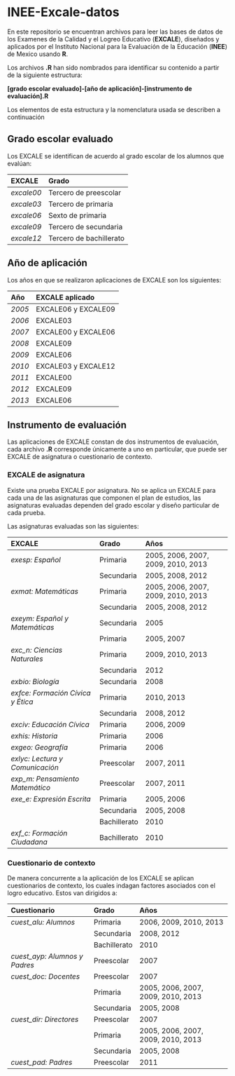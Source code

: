 # INEE-Excale-datos
En este repositorio se encuentran archivos para leer las bases de datos de los Examenes de la Calidad y el Logreo Educativo (**EXCALE**), diseñados y aplicados por el Instituto Nacional para la Evaluación de la Educación (**INEE**) de Mexico usando **R**.

Los archivos **.R** han sido nombrados para identificar su contenido a partir de la siguiente estructura: 

**[grado escolar evaluado]-[año de aplicación]-[instrumento de evaluación].R**

Los elementos de esta estructura y la nomenclatura usada se describen a continuación

## Grado escolar evaluado
Los EXCALE se identifican de acuerdo al grado escolar de los alumnos que evalúan:

|EXCALE    |Grado                  |
|:----     |:---                   |
|*excale00*|Tercero de preescolar  |
|*excale03*|Tercero de primaria    |
|*excale06*|Sexto de primaria      |
|*excale09*|Tercero de secundaria  |
|*excale12*|Tercero de bachillerato|

## Año de aplicación
Los años en que se realizaron aplicaciones de EXCALE son los siguientes:

|Año   |EXCALE aplicado    |
|:---- |:---               |
|*2005*|EXCALE06 y EXCALE09|
|*2006*|EXCALE03           |
|*2007*|EXCALE00 y EXCALE06|
|*2008*|EXCALE09           |
|*2009*|EXCALE06           |
|*2010*|EXCALE03 y EXCALE12|
|*2011*|EXCALE00           |
|*2012*|EXCALE09           |
|*2013*|EXCALE06           |

## Instrumento de evaluación

Las aplicaciones de EXCALE constan de dos instrumentos de evaluación, cada archivo **.R** corresponde únicamente a uno en particular, que puede ser EXCALE de asignatura o cuestionario de contexto.
### EXCALE de asignatura
Existe una prueba EXCALE por asignatura. No se aplica un EXCALE para cada una de las asignaturas que componen el plan de estudios, las asignaturas evaluadas dependen del grado escolar y diseño particular de cada prueba.

Las asignaturas evaluadas son las siguientes:

|EXCALE                           |Grado        |Años                               |
|:----                            |:---         |:---                               |
|*exesp: Español*                 |Primaria     | 2005, 2006, 2007, 2009, 2010, 2013|
|                                 |Secundaria   | 2005, 2008, 2012                  |
|*exmat: Matemáticas*             |Primaria     | 2005, 2006, 2007, 2009, 2010, 2013|
|                                 |Secundaria   | 2005, 2008, 2012                  |
|*exeym: Español y Matemáticas*   |Secundaria   | 2005                              |
|                                 |Primaria     | 2005, 2007                        |
|*exc_n: Ciencias Naturales*      |Primaria     | 2009, 2010, 2013                  |
|                                 |Secundaria   | 2012                              |
|*exbio: Biología*                |Secundaria   | 2008                              |
|*exfce: Formación Cívica y Ética*|Primaria     | 2010, 2013                        |
|                                 |Secundaria   | 2008, 2012                        |
|*exciv: Educación Cívica*        |Primaria     | 2006, 2009                        |
|*exhis: Historia*                |Primaria     | 2006                              |
|*exgeo: Geografía*               |Primaria     | 2006                              |
|*exlyc: Lectura y Comunicación*  |Preescolar   | 2007, 2011                        |
|*exp_m: Pensamiento Matemático*  |Preescolar   | 2007, 2011                        |
|*exe_e: Expresión Escrita*       |Primaria     | 2005, 2006                        |
|                                 |Secundaria   | 2005, 2008                        |
|                                 |Bachillerato | 2010                              |
|*exf_c: Formación Ciudadana*     |Bachillerato | 2010                              |


### Cuestionario de contexto
De manera concurrente a la aplicación de los EXCALE se aplican cuestionarios de contexto, los cuales indagan factores asociados con el logro educativo. Estos van dirigidos a:

|Cuestionario                 |Grado        |Años                              |
|:----                        |:---         |:---                              |
|*cuest_alu: Alumnos*         |Primaria     |2006, 2009, 2010, 2013            |
|            								  |Secundaria		|2008, 2012                        |
|  						            	  |Bachillerato	|2010                              |
|*cuest_ayp: Alumnos y Padres*|Preescolar		|2007                              |
|*cuest_doc: Docentes*			  |Preescolar		|2007                              |
|							                |Primaria 		|2005, 2006, 2007, 2009, 2010, 2013|
|            								  |Secundaria 	|2005, 2008                        |
|*cuest_dir: Directores*  		|Preescolar 	|2007                              |
|            								  |Primaria 		|2005, 2006, 2007, 2009, 2010, 2013|
|						              	  |Secundaria 	|2005, 2008                        |
|*cuest_pad: Padres*				  |Preescolar 	|2011                              |
